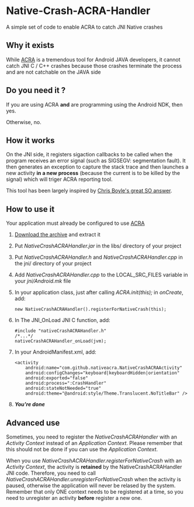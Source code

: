 Native-Crash-ACRA-Handler
=========================

A simple set of code to enable ACRA to catch JNI Native crashes


Why it exists
-------------

While [ACRA](https://github.com/ACRA/acra) is a tremendous tool for Android JAVA developers, it cannot catch JNI C / C++ crashes because those crashes terminate the process and are not catchable on the JAVA side


Do you need it ?
----------------

If you are using ACRA **and** are programming using the Android NDK, then yes.

Otherwise, no.


How it works
------------

On the JNI side, it registers sigaction callbacks to be called when the program receives an error signal (such as SIGSEGV: segmentation fault).
It then generates an exception to capture the stack trace and then launches a new activity **in a new process** (because the current is to be killed by the signal) which will triger ACRA reporting tool.

This tool has been largely inspired by [Chris Boyle's great SO answer](http://stackoverflow.com/a/1789879/1269640).


How to use it
-------------

Your application must already be configured to use [ACRA](https://github.com/ACRA/acra)

1.  [Download the archive](https://github.com/SalomonBrys/Native-Crash-ACRA-Handler/blob/master/NativeCrashACRAHandler.tgz?raw=true) and extract it

2.  Put *NativeCrashACRAHandler.jar* in the libs/ directory of your project

3.  Put *NativeCrashACRAHandler.h* and *NativeCrashACRAHandler.cpp* in the jni/ directory of your project

4.  Add *NativeCrashACRAHandler.cpp* to the LOCAL_SRC_FILES variable in your *jni/Android.mk* file

5.  In your application class, just after calling *ACRA.init(this);* in *onCreate*, add:

        new NativeCrashACRAHandler().registerForNativeCrash(this);

6.  In The JNI_OnLoad JNI C function, add:

        #include "nativeCrashACRAHandler.h"
        /*...*/
        nativeCrashACRAHandler_onLoad(jvm);

7.  In your AndroidManifest.xml, add:

        <activity
            android:name="com.github.nativeacra.NativeCrashACRAActivity"
            android:configChanges="keyboard|keyboardHidden|orientation"
            android:exported="false"
            android:process=":CrashHandler"
            android:stateNotNeeded="true"
            android:theme="@android:style/Theme.Translucent.NoTitleBar" />

8.  ***You're done***


Advanced use
------------

Sometimes, you need to register the *NativeCrashACRAHandler* with an *Activity Context* instead of an *Application Context*.
Please remember that this should not be done if you can use the *Application Context*.

When you use *NativeCrashACRAHandler.registerForNativeCrash* with an *Activity Context*, the activity is **retained** by the NativeCrashACRAHandler JNI code.
Therefore, you need to call *NativeCrashACRAHandler.unregisterForNativeCrash* when the activity is paused, otherwise the application will never be relased by the system.
Remember that only ONE context needs to be registered at a time, so you need to unregister an activity **before** register a new one.

